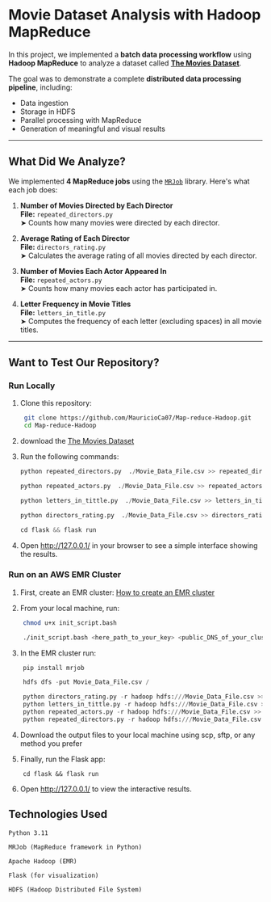 # Movie Dataset Analysis with Hadoop MapReduce

In this project, we implemented a **batch data processing workflow** using **Hadoop MapReduce** to analyze a dataset called [**The Movies Dataset**](https://www.kaggle.com/datasets/rounakbanik/the-movies-dataset/data).

The goal was to demonstrate a complete **distributed data processing pipeline**, including:

- Data ingestion  
- Storage in HDFS  
- Parallel processing with MapReduce  
- Generation of meaningful and visual results  

---

##  What Did We Analyze?

We implemented **4 MapReduce jobs** using the [`MRJob`](https://mrjob.readthedocs.io/en/latest/) library. Here's what each job does:

1. **Number of Movies Directed by Each Director**  
   **File:** `repeated_directors.py`  
   ➤ Counts how many movies were directed by each director.

2. **Average Rating of Each Director**  
   **File:** `directors_rating.py`  
   ➤ Calculates the average rating of all movies directed by each director.

3. **Number of Movies Each Actor Appeared In**  
   **File:** `repeated_actors.py`  
   ➤ Counts how many movies each actor has participated in.

4. **Letter Frequency in Movie Titles**  
   **File:** `letters_in_title.py`  
   ➤ Computes the frequency of each letter (excluding spaces) in all movie titles.

---

## Want to Test Our Repository?

### Run Locally

1. Clone this repository:
   ```bash
    git clone https://github.com/MauricioCa07/Map-reduce-Hadoop.git
    cd Map-reduce-Hadoop
    ```
2. download the [The Movies Dataset](https://www.kaggle.com/datasets/rounakbanik/the-movies-dataset/data)

3. Run the following commands:

    ```python
    python repeated_directors.py  ./Movie_Data_File.csv >> repeated_directors.txt

    python repeated_actors.py  ./Movie_Data_File.csv >> repeated_actors.txt

    python letters_in_tittle.py  ./Movie_Data_File.csv >> letters_in_tittle.txt

    python directors_rating.py  ./Movie_Data_File.csv >> directors_rating.txt

    cd flask && flask run
    ```
4. Open http://127.0.0.1/ in your browser to see a simple interface showing the results.


### Run on an AWS EMR Cluster



1. First, create an EMR cluster: 
    [How to create an EMR cluster](https://docs.aws.amazon.com/emr/latest/ManagementGuide/emr-gs.html)

2. From your local machine, run:

```bash
    chmod u+x init_script.bash

    ./init_script.bash <here_path_to_your_key> <public_DNS_of_your_cluster>
```
3. In the EMR cluster run: 

```python
    pip install mrjob

    hdfs dfs -put Movie_Data_File.csv /

    python directors_rating.py -r hadoop hdfs:///Movie_Data_File.csv >> directors_rating.txt
    python letters_in_tittle.py -r hadoop hdfs:///Movie_Data_File.csv >> letters_in_tittle.txt
    python repeated_actors.py -r hadoop hdfs:///Movie_Data_File.csv >> repeated_actors.txta
    python repeated_directors.py -r hadoop hdfs:///Movie_Data_File.csv >> repeated_directors.txt
```
4. Download the output files to your local machine using scp, sftp, or any method you prefer

5. Finally, run the Flask app:
```
    cd flask && flask run
```
6. Open http://127.0.0.1/ to view the interactive results.


## Technologies Used

    Python 3.11

    MRJob (MapReduce framework in Python)
    
    Apache Hadoop (EMR)

    Flask (for visualization)

    HDFS (Hadoop Distributed File System)
